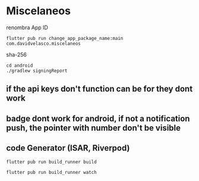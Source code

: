 # Miscelaneos

renombra App ID

```
flutter pub run change_app_package_name:main com.davidvelasco.miscelaneos
```

sha-256
```
cd android
./gradlew signingReport 
```


## if the api keys don't function can be for they dont work

## badge dont work for android, if not a notification push, the pointer with number don't be visible 

## code Generator (ISAR, Riverpod)
```
flutter pub run build_runner build

flutter pub run build_runner watch
``` 